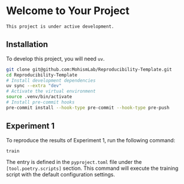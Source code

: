 # Welcome to Your Project

```{note}
This project is under active development.
```

## Installation

To develop this project, you will need `uv`.

```bash
git clone git@github.com:MohismLab/Reproducibility-Template.git
cd Reproducibility-Template
# Install development dependencies
uv sync --extra "dev"
# Activate the virtual environment
source .venv/bin/activate
# Install pre-commit hooks
pre-commit install --hook-type pre-commit --hook-type pre-push
```

## Experiment 1

To reproduce the results of Experiment 1, run the following command:

```bash
train
```

The entry is defined in the `pyproject.toml` file under the `[tool.poetry.scripts]` section.
This command will execute the training script with the default configuration settings.
